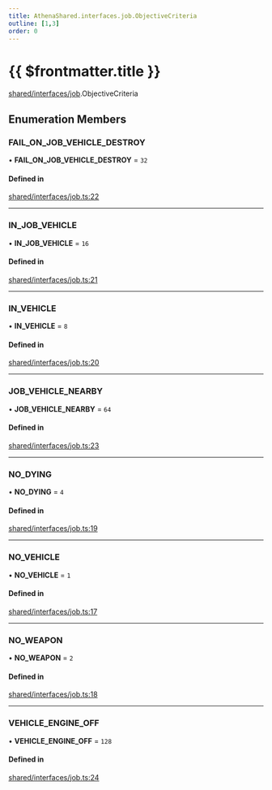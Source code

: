 ```yaml
---
title: AthenaShared.interfaces.job.ObjectiveCriteria
outline: [1,3]
order: 0
---
```


# {{ $frontmatter.title }}


[shared/interfaces/job](../modules/shared_interfaces_job.md).ObjectiveCriteria

## Enumeration Members

### FAIL\_ON\_JOB\_VEHICLE\_DESTROY

• **FAIL\_ON\_JOB\_VEHICLE\_DESTROY** = ``32``

#### Defined in

[shared/interfaces/job.ts:22](https://github.com/Stuyk/altv-athena/blob/380b7cf/src/core/shared/interfaces/job.ts#L22)

___

### IN\_JOB\_VEHICLE

• **IN\_JOB\_VEHICLE** = ``16``

#### Defined in

[shared/interfaces/job.ts:21](https://github.com/Stuyk/altv-athena/blob/380b7cf/src/core/shared/interfaces/job.ts#L21)

___

### IN\_VEHICLE

• **IN\_VEHICLE** = ``8``

#### Defined in

[shared/interfaces/job.ts:20](https://github.com/Stuyk/altv-athena/blob/380b7cf/src/core/shared/interfaces/job.ts#L20)

___

### JOB\_VEHICLE\_NEARBY

• **JOB\_VEHICLE\_NEARBY** = ``64``

#### Defined in

[shared/interfaces/job.ts:23](https://github.com/Stuyk/altv-athena/blob/380b7cf/src/core/shared/interfaces/job.ts#L23)

___

### NO\_DYING

• **NO\_DYING** = ``4``

#### Defined in

[shared/interfaces/job.ts:19](https://github.com/Stuyk/altv-athena/blob/380b7cf/src/core/shared/interfaces/job.ts#L19)

___

### NO\_VEHICLE

• **NO\_VEHICLE** = ``1``

#### Defined in

[shared/interfaces/job.ts:17](https://github.com/Stuyk/altv-athena/blob/380b7cf/src/core/shared/interfaces/job.ts#L17)

___

### NO\_WEAPON

• **NO\_WEAPON** = ``2``

#### Defined in

[shared/interfaces/job.ts:18](https://github.com/Stuyk/altv-athena/blob/380b7cf/src/core/shared/interfaces/job.ts#L18)

___

### VEHICLE\_ENGINE\_OFF

• **VEHICLE\_ENGINE\_OFF** = ``128``

#### Defined in

[shared/interfaces/job.ts:24](https://github.com/Stuyk/altv-athena/blob/380b7cf/src/core/shared/interfaces/job.ts#L24)
